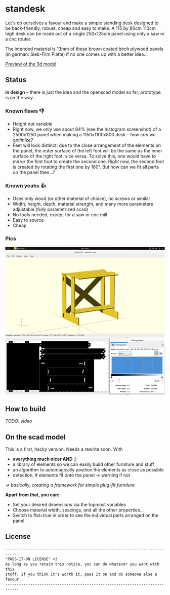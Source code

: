 standesk
========

Let's do ourselves a favour and make a simple standing desk designed to be back-friendly, robust, cheap and easy to make. A 115 by 80cm 110cm high desk can be made out of a single 250x125cm panel using only a saw or a cnc router.

The intended material is 13mm of these brown coated birch plywood panels (in german: Sieb-Film Platte) if no one comes up with a better idea…

[Preview of the 3d model](140909.standesk-110x115x80-assembled.stl)

## Status
**in design** – there is just the idea and the openscad model so far, prototype is on the way…

### Known flaws :thumbsdown:
- Height not variable
- Right now, we only use about 84% (see the histogram screenshot) of a 2500x1250 panel when making a 1150x1100x800 desk – *how can we optimize?*
- Feet will look distinct: due to the close arrangement of the elements on the panel, the outer surface of the left foot will be the same as the inner surface of the right foot, vice versa. To solve this, one would have to mirror the first foot to create the second one. Right now, the second foot is created by rotating the first one by 180°. But how can we fit all parts on the panel then…?

### Known yeahs :thumbsup:
- Uses only wood (or other material of choice), no screws or similar
- Width, height, depth, material strenght, and many more parameters adjustable (fully parametrized scad)
- No tools needed, except for a saw or cnc mill
- Easy to source
- Cheap

### Pics
![standesk screenshot](standesk-screenshot-assembled.png "standesk screenshot")
![standesk screenshot](140909.standesk-110x115x80-screenshot-histogram.png "standesk screenshot")


## How to build
*TODO: video*


## On the scad model
This is a first, hacky version. Needs a rewrite soon. With
- **everything much nicer AND** ;)
- a library of elements so we can easily build other furniture and stuff
- an algorithm to automagically position the elements as close as possible
- detection, if elements fit onto the panel -> warning if not

*-> basically, creating a framework for simple plug-fit furniture*

**Apart from that, you can:**
- Set your desired dimensions via the topmost variables
- Choose material width, spacings, and all the other properties…
- Switch to flat=true in order to see the individual parts arranged on the panel


## License
```
----------------------------------------------------------------------------
"PASS-IT-ON LICENSE" <3
As long as you retain this notice, you can do whatever you want with this
stuff. If you think it's worth it, pass it on and do someone else a favour.
----------------------------------------------------------------------------
```
